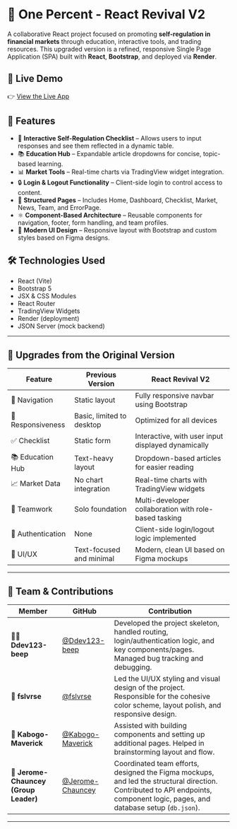 # 🧠 One Percent - React Revival V2

A collaborative React project focused on promoting **self-regulation in financial markets** through education, interactive tools, and trading resources. This upgraded version is a refined, responsive Single Page Application (SPA) built with **React**, **Bootstrap**, and deployed via **Render**.

## 🚀 Live Demo

👉 [View the Live App](https://one-percent-react-revival-v2.onrender.com/)

## 🧩 Features

- 📝 **Interactive Self-Regulation Checklist** – Allows users to input responses and see them reflected in a dynamic table.
- 📚 **Education Hub** – Expandable article dropdowns for concise, topic-based learning.
- 📊 **Market Tools** – Real-time charts via TradingView widget integration.
- 🔒 **Login & Logout Functionality** – Client-side login to control access to content.
- 📄 **Structured Pages** – Includes Home, Dashboard, Checklist, Market, News, Team, and ErrorPage.
- ⚛️ **Component-Based Architecture** – Reusable components for navigation, footer, form handling, and team profiles.
- 💅 **Modern UI Design** – Responsive layout with Bootstrap and custom styles based on Figma designs.

## 🛠️ Technologies Used

- React (Vite)
- Bootstrap 5
- JSX & CSS Modules
- React Router
- TradingView Widgets
- Render (deployment)
- JSON Server (mock backend)

---

## 🔄 Upgrades from the Original Version

| Feature | Previous Version | React Revival V2 |
|--------|------------------|------------------|
| 🔗 Navigation | Static layout | Fully responsive navbar using Bootstrap |
| 📱 Responsiveness | Basic, limited to desktop | Optimized for all devices |
| ✅ Checklist | Static form | Interactive, with user input displayed dynamically |
| 📚 Education Hub | Text-heavy layout | Dropdown-based articles for easier reading |
| 📈 Market Data | No chart integration | Real-time charts with TradingView widgets |
| 👥 Teamwork | Solo foundation | Multi-developer collaboration with role-based tasking |
| 🔐 Authentication | None | Client-side login/logout logic implemented |
| 🎨 UI/UX | Text-focused and minimal | Modern, clean UI based on Figma mockups |

---

## 👥 Team & Contributions

| Member | GitHub | Contribution |
|--------|--------|--------------|
| 🧑‍💻 **Ddev123-beep** | [@Ddev123-beep](https://github.com/Ddev123-beep) | Developed the project skeleton, handled routing, login/authentication logic, and key components/pages. Managed bug tracking and debugging. |
| 🎨 **fslvrse** | [@fslvrse](https://github.com/fslvrse) | Led the UI/UX styling and visual design of the project. Responsible for the cohesive color scheme, layout polish, and responsive design. |
| 🧱 **Kabogo-Maverick** | [@Kabogo-Maverick](https://github.com/Kabogo-Maverick) | Assisted with building components and setting up additional pages. Helped in brainstorming layout and flow. |
| 🧠 **Jerome-Chauncey (Group Leader)** | [@Jerome-Chauncey](https://github.com/Jerome-Chauncey) | Coordinated team efforts, designed the Figma mockups, and led the structural direction. Contributed to API endpoints, component logic, pages, and database setup (`db.json`). |

---
